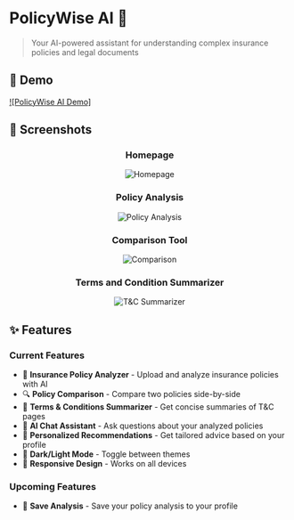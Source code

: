 # PolicyWise AI 🤖

> Your AI-powered assistant for understanding complex insurance policies and legal documents

## 🎥 Demo

[![PolicyWise AI Demo]](https://res.cloudinary.com/diboqh2zz/video/upload/v1757758591/PolicyWiseAI_-_Made_with_Clipchamp_1_om80wx.mp4)

## 📸 Screenshots

<div align="center">

### Homepage
![Homepage](https://res.cloudinary.com/diboqh2zz/image/upload/v1757758236/Screenshot_2025-09-13_153911_z8ygmy.png)

### Policy Analysis
![Policy Analysis](https://res.cloudinary.com/diboqh2zz/image/upload/v1757758236/Screenshot_2025-09-13_153920_na4wi3.png)

### Comparison Tool
![Comparison](https://res.cloudinary.com/diboqh2zz/image/upload/v1757758235/Screenshot_2025-09-13_153927_d0cj9x.png)

### Terms and Condition Summarizer
![T&C Summarizer](https://res.cloudinary.com/diboqh2zz/image/upload/v1757758236/Screenshot_2025-09-13_153935_hckec2.png)


</div>

## ✨ Features

### Current Features
- 📄 **Insurance Policy Analyzer** - Upload and analyze insurance policies with AI
- 🔍 **Policy Comparison** - Compare two policies side-by-side
- 📝 **Terms & Conditions Summarizer** - Get concise summaries of T&C pages
- 💬 **AI Chat Assistant** - Ask questions about your analyzed policies
- 🎯 **Personalized Recommendations** - Get tailored advice based on your profile
- 🌙 **Dark/Light Mode** - Toggle between themes
- 📱 **Responsive Design** - Works on all devices

### Upcoming Features
- 💾 **Save Analysis** - Save your policy analysis to your profile